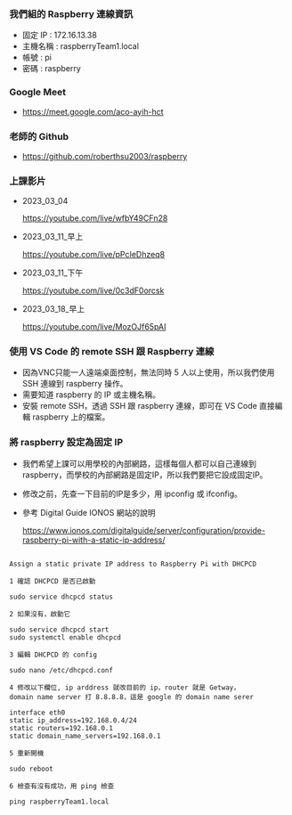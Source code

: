### 我們組的 Raspberry 連線資訊
- 固定 IP : 172.16.13.38
- 主機名稱 : raspberryTeam1.local
- 帳號 : pi
- 密碼 : raspberry

### Google Meet
- https://meet.google.com/aco-ayih-hct

### 老師的 Github
- https://github.com/roberthsu2003/raspberry

### 上課影片
- 2023_03_04

	https://youtube.com/live/wfbY49CFn28
- 2023_03_11_早上

	https://youtube.com/live/pPcIeDhzeq8
- 2023_03_11_下午

	https://youtube.com/live/0c3dF0orcsk
- 2023_03_18_早上

	https://youtube.com/live/MozOJf65pAI
### 使用 VS Code 的 remote SSH 跟 Raspberry 連線

- 因為VNC只能一人遠端桌面控制，無法同時 5 人以上使用，所以我們使用 SSH 連線到 raspberry 操作。
- 需要知道 raspberry 的 IP 或主機名稱。
- 安裝 remote SSH，透過 SSH 跟 raspberry 連線，即可在 VS Code 直接編輯 raspberry 上的檔案。

### 將 raspberry 設定為固定 IP
- 我們希望上課可以用學校的內部網路，這樣每個人都可以自己連線到 raspberry，而學校的內部網路是固定IP，所以我們要把它設成固定IP。
- 修改之前，先查一下目前的IP是多少，用 ipconfig 或 ifconfig。
- 參考 Digital Guide IONOS 網站的說明

	https://www.ionos.com/digitalguide/server/configuration/provide-raspberry-pi-with-a-static-ip-address/
	


```

Assign a static private IP address to Raspberry Pi with DHCPCD

1 確認 DHCPCD 是否已啟動

sudo service dhcpcd status

2 如果沒有，啟動它

sudo service dhcpcd start
sudo systemctl enable dhcpcd

3 編輯 DHCPCD 的 config

sudo nano /etc/dhcpcd.conf

4 修改以下欄位, ip arddress 就改目前的 ip，router 就是 Getway，
domain name server 打 8.8.8.8，這是 google 的 domain name serer

interface eth0
static ip_address=192.168.0.4/24
static routers=192.168.0.1
static domain_name_servers=192.168.0.1

5 重新開機

sudo reboot

6 檢查有沒有成功，用 ping 檢查

ping raspberryTeam1.local

```
